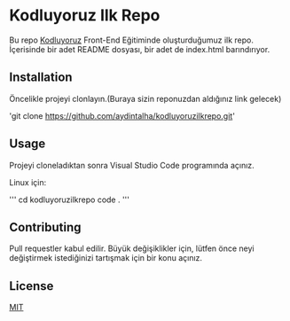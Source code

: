 # Kodluyoruz Ilk Repo

Bu repo [Kodluyoruz](http://kodluyoruz.org) Front-End Eğitiminde oluşturduğumuz ilk repo. İçerisinde bir adet README dosyası, bir adet de index.html barındırıyor.

## Installation

Öncelikle projeyi clonlayın.(Buraya sizin reponuzdan aldığınız link gelecek)

'git clone https://github.com/aydintalha/kodluyoruzilkrepo.git'

## Usage

Projeyi cloneladıktan sonra Visual Studio Code programında açınız.

Linux için:

'''
cd kodluyoruzilkrepo
code .
'''
## Contributing
Pull requestler kabul edilir. Büyük değişiklikler için, lütfen önce neyi değiştirmek istediğinizi tartışmak için bir konu açınız.

## License
[MIT]()

